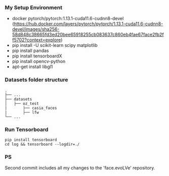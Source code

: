 ### My Setup Environment

* docker pytorch/pytorch:1.13.1-cuda11.6-cudnn8-devel (https://hub.docker.com/layers/pytorch/pytorch/1.13.1-cuda11.6-cudnn8-devel/images/sha256-58d848c38665fd3ed20bee65918255cb083637c860eb4fae67face2fb2ff5702?context=explore) 
* pip install -U scikit-learn scipy matplotlib
* pip install pandas
* pip install tensorboardX
* pip install opencv-python
* apt-get install libgl1

### Datasets folder structure

    .
    ├── ...
    ├── datasets                    
    │   ├── oz_test
    |       ├── casia_faces
    |       ├── lfw             
    └── ...

### Run Tensorboard

    pip install tensorboard
    cd log && tensorboard --logdir=./

### PS

Second commit includes all my changes to the 'face.evoLVe' repository.